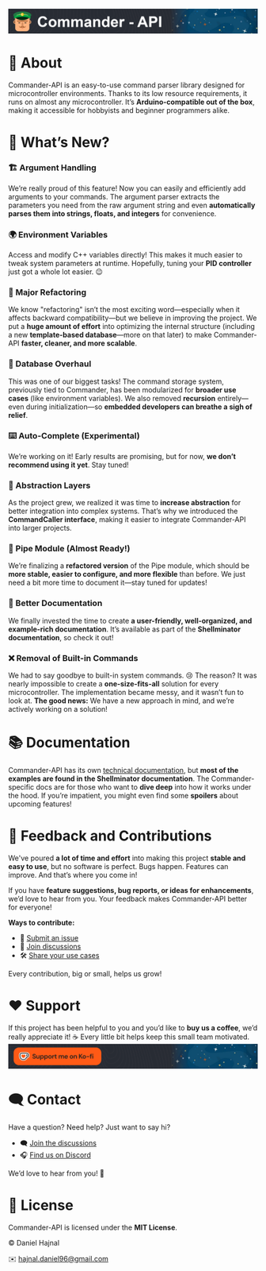 [![Commander-API](extras/Assets/DocuImages/banner.png)](https://www.commanderapi.org/html/index.html)

# 🚀 About  

Commander-API is an easy-to-use command parser library designed for microcontroller environments. Thanks to its low resource requirements, it runs on almost any microcontroller. It’s **Arduino-compatible out of the box**, making it accessible for hobbyists and beginner programmers alike.  

# 🔄 What’s New?  

### 🏗 Argument Handling  
We’re really proud of this feature! Now you can easily and efficiently add arguments to your commands. The argument parser extracts the parameters you need from the raw argument string and even **automatically parses them into strings, floats, and integers** for convenience.  

### 🌍 Environment Variables  
Access and modify C++ variables directly! This makes it much easier to tweak system parameters at runtime. Hopefully, tuning your **PID controller** just got a whole lot easier. 😉  

### 🔧 Major Refactoring  
We know "refactoring" isn’t the most exciting word—especially when it affects backward compatibility—but we believe in improving the project. We put a **huge amount of effort** into optimizing the internal structure (including a new **template-based database**—more on that later) to make Commander-API **faster, cleaner, and more scalable**.  

### 📂 Database Overhaul  
This was one of our biggest tasks! The command storage system, previously tied to Commander, has been modularized for **broader use cases** (like environment variables). We also removed **recursion** entirely—even during initialization—so **embedded developers can breathe a sigh of relief**.  

### ⌨️ Auto-Complete (Experimental)  
We’re working on it! Early results are promising, but for now, **we don’t recommend using it yet**. Stay tuned!  

### 🔌 Abstraction Layers  
As the project grew, we realized it was time to **increase abstraction** for better integration into complex systems. That’s why we introduced the **CommandCaller interface**, making it easier to integrate Commander-API into larger projects.  

### 📡 Pipe Module (Almost Ready!)  
We’re finalizing a **refactored version** of the Pipe module, which should be **more stable, easier to configure, and more flexible** than before. We just need a bit more time to document it—stay tuned for updates!  

### 📖 Better Documentation  
We finally invested the time to create **a user-friendly, well-organized, and example-rich documentation**. It’s available as part of the **Shellminator documentation**, so check it out!  

### ❌ Removal of Built-in Commands  
We had to say goodbye to built-in system commands. 😢 The reason? It was nearly impossible to create a **one-size-fits-all** solution for every microcontroller. The implementation became messy, and it wasn’t fun to look at. **The good news:** We have a new approach in mind, and we’re actively working on a solution!  

# 📚 Documentation  

Commander-API has its own [technical documentation](https://www.commanderapi.org/html/index.html), but **most of the examples are found in the Shellminator documentation**. The Commander-specific docs are for those who want to **dive deep** into how it works under the hood. If you’re impatient, you might even find some **spoilers** about upcoming features!  

# 🤝 Feedback and Contributions  

We've poured **a lot of time and effort** into making this project **stable and easy to use**, but no software is perfect. Bugs happen. Features can improve. And that’s where you come in!  

If you have **feature suggestions, bug reports, or ideas for enhancements**, we’d love to hear from you. Your feedback makes Commander-API better for everyone!  

**Ways to contribute:**  
- 🐛 [Submit an issue](https://github.com/dani007200964/Commander-API/issues/new?template=bug_report.md) 
- 💬 [Join discussions](https://github.com/dani007200964/Commander-API/discussions)
- 🛠 [Share your use cases](https://github.com/dani007200964/Commander-API/discussions/categories/show-and-tell) 

Every contribution, big or small, helps us grow!  

# ❤️ Support  

If this project has been helpful to you and you’d like to **buy us a coffee**, we’d really appreciate it! ☕ Every little bit helps keep this small team motivated.
[![Support](extras/Assets/DocuImages/support.png)](https://ko-fi.com/danielhajnal)

# 🗨️ Contact  

Have a question? Need help? Just want to say hi?  
- 🗨️ [Join the discussions](https://github.com/dani007200964/Commander-API/discussions)
- 🎧 [Find us on Discord](https://github.com/dani007200964/Commander-API/discussions)

We’d love to hear from you! 🚀

# 📃 License  

Commander-API is licensed under the **MIT License**.

© Daniel Hajnal

✉️ hajnal.daniel96@gmail.com